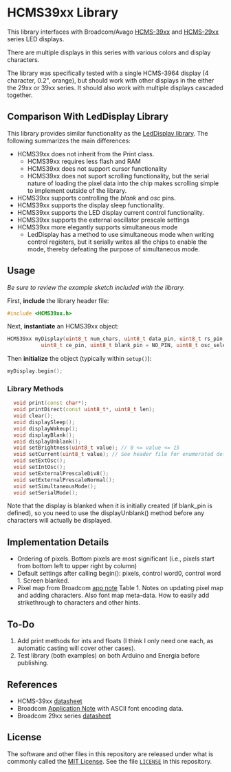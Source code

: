 # HCMS39xx Library

This library interfaces with Broadcom/Avago [HCMS-39xx][2] and [HCMS-29xx][4] series LED displays.

There are multiple displays in this series with various colors and display characters.

The library was specifically tested with a single HCMS-3964 display (4 character, 0.2", orange), but should work with other displays in the either the 29xx or 39xx series. It should also work with multiple displays cascaded together.

## Comparison With LedDisplay Library

This library provides similar functionality as the [LedDisplay library][5]. The following summarizes the main differences:

- HCMS39xx does not inherit from the Print class.
  - HCMS39xx requires less flash and RAM
  - HCMS39xx does not support cursor functionality
  - HCMS39xx does not suport scrolling functionality, but the serial nature of loading the pixel data into the chip makes scrolling simple to implement outside of the library.
- HCMS39xx supports controlling the _blank_ and _osc_ pins.
- HCMS39xx supports the display sleep functionality.
- HCMS39xx supports the LED display current control functionality.
- HCMS39xx supports the external oscillator prescale settings
- HCMS39xx more elegantly supports simultaneous mode
  - LedDisplay has a method to use simultaneous mode when writing control registers, but it serially writes all the chips to enable the mode, thereby defeating the purpose of simultaneous mode.

## Usage

_Be sure to review the example sketch included with the library._

First, **include** the library header file:

```cpp
#include <HCMS39xx.h>
```

Next, **instantiate** an HCMS39xx object:

```cpp
HCMS39xx myDisplay(uint8_t num_chars, uint8_t data_pin, uint8_t rs_pin, uint8_t clk_pin, 
           uint8_t ce_pin, uint8_t blank_pin = NO_PIN, uint8_t osc_select_pin = NO_PIN);
```

Then **initialize** the object (typically within `setup()`):

```cpp
myDisplay.begin();
```

### Library Methods

```cpp
  void print(const char*);
  void printDirect(const uint8_t*, uint8_t len);
  void clear();
  void displaySleep();
  void displayWakeup();
  void displayBlank();
  void displayUnblank();
  void setBrightness(uint8_t value); // 0 <= value <= 15 
  void setCurrent(uint8_t value); // See header file for enumerated definitions for value
  void setExtOsc();
  void setIntOsc();
  void setExternalPrescaleDiv8();
  void setExternalPrescaleNormal();
  void setSimultaneousMode();
  void setSerialMode();
```

Note that the display is blanked when it is initially created (if blank_pin is defined), so you need to use the displayUnblank() method before any characters will actually be displayed.

## Implementation Details

- Ordering of pixels. Bottom pixels are most significant (i.e., pixels start from bottom left to upper right by column)
- Default settings after calling begin(): pixels, control word0, control word 1. Screen blanked.
- Pixel map from Broadcom [app note][3] Table 1. Notes on updating pixel map and adding characters. Also font map meta-data. How to easily add strikethrough to characters and other hints.

## To-Do

1. Add print methods for ints and floats (I think I only need one each, as automatic casting will cover other cases).
2. Test library (both examples) on both Arduino and Energia before publishing.

## References

- HCMS-39xx [datasheet][1]
- Broadcom [Application Note][3] with ASCII font encoding data.
- Broadcom 29xx series [datasheet][4]

## License

The software and other files in this repository are released under what is commonly called the [MIT License][100]. See the file [`LICENSE`][101] in this repository.

[1]:https://docs.broadcom.com/docs/AV02-0868EN
[2]:https://www.broadcom.com/products/leds-and-displays/smart-alphanumeric-displays/serial-interface/hcms-3964
[3]:https://docs.broadcom.com/doc/5988-7539EN
[4]:https://docs.broadcom.com/doc/HCMS-29xx-Series-High-Performance-CMOS-5-x-7-Alphanumeric-Displays
[5]:https://github.com/PaulStoffregen/LedDisplay
[6]:https://playground.arduino.cc/Main/LedDisplay/
[100]: https://choosealicense.com/licenses/mit/
[101]: ./LICENSE
[200]: https://github.com/Andy4495/HCMS39xx
